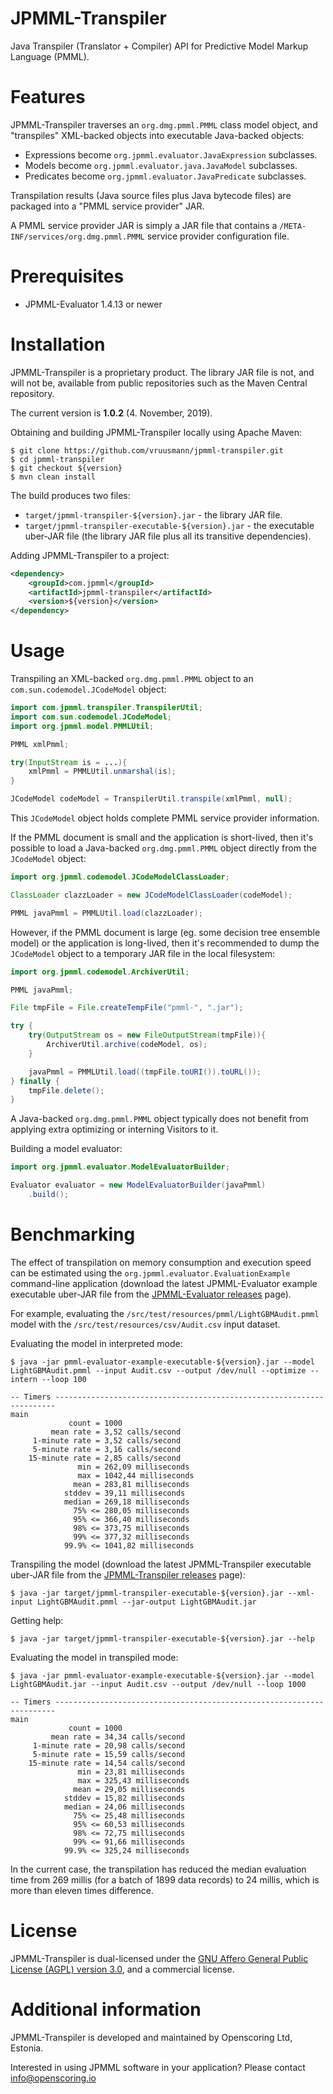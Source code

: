JPMML-Transpiler
================

Java Transpiler (Translator + Compiler) API for Predictive Model Markup Language (PMML).

# Features #

JPMML-Transpiler traverses an `org.dmg.pmml.PMML` class model object, and "transpiles" XML-backed objects into executable Java-backed objects:

* Expressions become `org.jpmml.evaluator.JavaExpression` subclasses.
* Models become `org.jpmml.evaluator.java.JavaModel` subclasses.
* Predicates become `org.jpmml.evaluator.JavaPredicate` subclasses.

Transpilation results (Java source files plus Java bytecode files) are packaged into a "PMML service provider" JAR.

A PMML service provider JAR is simply a JAR file that contains a `/META-INF/services/org.dmg.pmml.PMML` service provider configuration file.

# Prerequisites #

* JPMML-Evaluator 1.4.13 or newer

# Installation #

JPMML-Transpiler is a proprietary product. The library JAR file is not, and will not be, available from public repositories such as the Maven Central repository.

The current version is **1.0.2** (4. November, 2019).

Obtaining and building JPMML-Transpiler locally using Apache Maven:

```
$ git clone https://github.com/vruusmann/jpmml-transpiler.git
$ cd jpmml-transpiler
$ git checkout ${version}
$ mvn clean install
```

The build produces two files:

* `target/jpmml-transpiler-${version}.jar` - the library JAR file.
* `target/jpmml-transpiler-executable-${version}.jar` - the executable uber-JAR file (the library JAR file plus all its transitive dependencies).

Adding JPMML-Transpiler to a project:

```xml
<dependency>
	<groupId>com.jpmml</groupId>
	<artifactId>jpmml-transpiler</artifactId>
	<version>${version}</version>
</dependency>
```

# Usage #

Transpiling an XML-backed `org.dmg.pmml.PMML` object to an `com.sun.codemodel.JCodeModel` object:

```java
import com.jpmml.transpiler.TranspilerUtil;
import com.sun.codemodel.JCodeModel;
import org.jpmml.model.PMMLUtil;

PMML xmlPmml;

try(InputStream is = ...){
	xmlPmml = PMMLUtil.unmarshal(is);
}

JCodeModel codeModel = TranspilerUtil.transpile(xmlPmml, null);
```

This `JCodeModel` object holds complete PMML service provider information.

If the PMML document is small and the application is short-lived, then it's possible to load a Java-backed `org.dmg.pmml.PMML` object directly from the `JCodeModel` object:

```java
import org.jpmml.codemodel.JCodeModelClassLoader;

ClassLoader clazzLoader = new JCodeModelClassLoader(codeModel);

PMML javaPmml = PMMLUtil.load(clazzLoader);
```

However, if the PMML document is large (eg. some decision tree ensemble model) or the application is long-lived, then it's recommended to dump the `JCodeModel` object to a temporary JAR file in the local filesystem:

```java
import org.jpmml.codemodel.ArchiverUtil;

PMML javaPmml;

File tmpFile = File.createTempFile("pmml-", ".jar");

try {
	try(OutputStream os = new FileOutputStream(tmpFile)){
		ArchiverUtil.archive(codeModel, os);
	}

	javaPmml = PMMLUtil.load((tmpFile.toURI()).toURL());
} finally {
	tmpFile.delete();
}
```

A Java-backed `org.dmg.pmml.PMML` object typically does not benefit from applying extra optimizing or interning Visitors to it.

Building a model evaluator:

```java
import org.jpmml.evaluator.ModelEvaluatorBuilder;

Evaluator evaluator = new ModelEvaluatorBuilder(javaPmml)
	.build();
```

# Benchmarking #

The effect of transpilation on memory consumption and execution speed can be estimated using the `org.jpmml.evaluator.EvaluationExample` command-line application (download the latest JPMML-Evaluator example executable uber-JAR file from the [JPMML-Evaluator releases](https://github.com/jpmml/jpmml-evaluator/releases) page).

For example, evaluating the `/src/test/resources/pmml/LightGBMAudit.pmml` model with the `/src/test/resources/csv/Audit.csv` input dataset.

Evaluating the model in interpreted mode:

```
$ java -jar pmml-evaluator-example-executable-${version}.jar --model LightGBMAudit.pmml --input Audit.csv --output /dev/null --optimize --intern --loop 100

-- Timers ----------------------------------------------------------------------
main
             count = 1000
         mean rate = 3,52 calls/second
     1-minute rate = 3,52 calls/second
     5-minute rate = 3,16 calls/second
    15-minute rate = 2,85 calls/second
               min = 262,09 milliseconds
               max = 1042,44 milliseconds
              mean = 283,81 milliseconds
            stddev = 39,11 milliseconds
            median = 269,18 milliseconds
              75% <= 280,05 milliseconds
              95% <= 366,40 milliseconds
              98% <= 373,75 milliseconds
              99% <= 377,32 milliseconds
            99.9% <= 1041,82 milliseconds
```

Transpiling the model (download the latest JPMML-Transpiler executable uber-JAR file from the [JPMML-Transpiler releases](https://github.com/vruusmann/jpmml-transpiler/releases) page):

```
$ java -jar target/jpmml-transpiler-executable-${version}.jar --xml-input LightGBMAudit.pmml --jar-output LightGBMAudit.jar
```

Getting help:

```
$ java -jar target/jpmml-transpiler-executable-${version}.jar --help
```

Evaluating the model in transpiled mode:

```
$ java -jar pmml-evaluator-example-executable-${version}.jar --model LightGBMAudit.jar --input Audit.csv --output /dev/null --loop 1000

-- Timers ----------------------------------------------------------------------
main
             count = 1000
         mean rate = 34,34 calls/second
     1-minute rate = 20,98 calls/second
     5-minute rate = 15,59 calls/second
    15-minute rate = 14,54 calls/second
               min = 23,81 milliseconds
               max = 325,43 milliseconds
              mean = 29,05 milliseconds
            stddev = 15,82 milliseconds
            median = 24,06 milliseconds
              75% <= 25,48 milliseconds
              95% <= 60,53 milliseconds
              98% <= 72,75 milliseconds
              99% <= 91,66 milliseconds
            99.9% <= 325,24 milliseconds
```

In the current case, the transpilation has reduced the median evaluation time from 269 millis (for a batch of 1899 data records) to 24 millis, which is more than eleven times difference.

# License #

JPMML-Transpiler is dual-licensed under the [GNU Affero General Public License (AGPL) version 3.0](https://www.gnu.org/licenses/agpl-3.0.html), and a commercial license.

# Additional information #

JPMML-Transpiler is developed and maintained by Openscoring Ltd, Estonia.

Interested in using JPMML software in your application? Please contact [info@openscoring.io](mailto:info@openscoring.io)